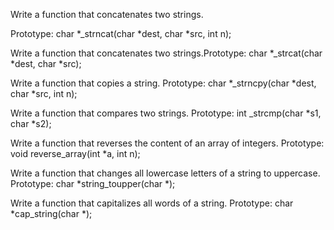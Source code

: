 Write a function that concatenates two strings.



Prototype: char *_strncat(char *dest, char *src, int n);

Write a function that concatenates two strings.Prototype: char *_strcat(char *dest, char *src);

Write a function that copies a string. Prototype: char *_strncpy(char *dest, char *src, int n);

Write a function that compares two strings. Prototype: int _strcmp(char *s1, char *s2);

Write a function that reverses the content of an array of integers. Prototype: void reverse_array(int *a, int n);

Write a function that changes all lowercase letters of a string to uppercase. Prototype: char *string_toupper(char *);

Write a function that capitalizes all words of a string. Prototype: char *cap_string(char *);

